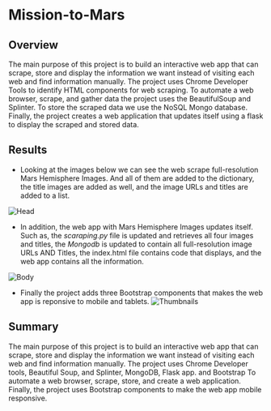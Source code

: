 # Mission-to-Mars
## Overview

The main purpose of this project is to build an interactive web app that can scrape, store and display the information we want instead of visiting each web and find information manually. The project uses  Chrome Developer Tools to identify HTML components for web scraping. To automate a web browser, scrape, and gather data the project uses the BeautifulSoup and Splinter. To store the scraped data we use the NoSQL Mongo database. Finally, the project creates a web application that updates itself using a flask to display the scraped and stored data. 

## Results

 - Looking at the images below we can see the web scrape full-resolution Mars Hemisphere Images. And all of them are added to the dictionary, the title images are added as well, and the image URLs and titles are added to a list.

![Head](https://user-images.githubusercontent.com/78656720/117829827-1c290200-b241-11eb-859d-3899a3b3a7fc.png)
 - In addition, the web app with Mars Hemisphere Images updates itself. Such as, the *scaraping.py* file is updated and retrieves all four images and titles, the *Mongodb* is updated to contain all full-resolution image URLs AND Titles, the index.html file contains code that displays, and the web app contains all the information.
 
 ![Body](https://user-images.githubusercontent.com/78656720/117829863-221ee300-b241-11eb-8426-466023cf4e88.png)
 
 - Finally the project adds  three Bootstrap components that makes the web app  is reponsive to mobile and tablets.
![Thumbnails](https://user-images.githubusercontent.com/78656720/117829929-306cff00-b241-11eb-8313-a9a062a8eb6d.png)

## Summary
The main purpose of this project is to build an interactive web app that can scrape, store and display the information we want instead of visiting each web and find information manually. The project uses  Chrome Developer tools, Beautiful Soup, and Splinter, MongoDB, Flask app. and Bootstrap To automate a web browser, scrape, store, and create a web application. Finally, the project uses Bootstrap components to make the web app mobile responsive.
